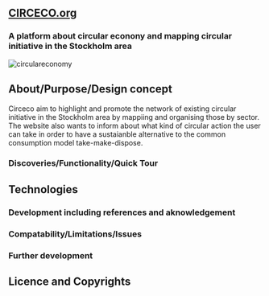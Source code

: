 ## [CIRCECO.org](https://circeco.github.io/circulareconomy/)

### A platform about circular econony and mapping circular initiative in the Stockholm area

![circulareconomy](https://circeco.github.io/circulareconomy/assets/img/demo/home_page.jpg)

## About/Purpose/Design concept 
Circeco aim to highlight and promote the network of existing circular initiative in the Stockholm area by mappiing and organising those by sector. The website also wants to inform about what kind of circular action the user can take in order to have a sustaianble alternative to the common consumption model take-make-dispose. 

### Discoveries/Functionality/Quick Tour


## Technologies 

### Development including references and aknowledgement 

### Compatability/Limitations/Issues 

### Further development


## Licence and Copyrights 






